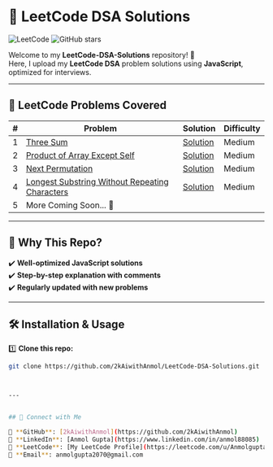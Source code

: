 # 🚀 LeetCode DSA Solutions

![LeetCode](https://img.shields.io/badge/LeetCode-JavaScript-orange)
![GitHub stars](https://img.shields.io/github/stars/2kAiwithAnmol/LeetCode-DSA-Solutions?style=social)

Welcome to my **LeetCode-DSA-Solutions** repository! 📂  
Here, I upload my **LeetCode DSA** problem solutions using **JavaScript**, optimized for interviews.

---

## 📂 **LeetCode Problems Covered**

| #  | Problem                                                                                     | Solution                                | Difficulty |
| -- | ------------------------------------------------------------------------------------------ | --------------------------------------- | ---------- |
| 1  | [Three Sum](https://leetcode.com/problems/3sum/)                                          | [Solution](./threeSum.js)              | Medium     |
| 2  | [Product of Array Except Self](https://leetcode.com/problems/product-of-array-except-self/) | [Solution](./productExceptSelf.js)      | Medium     |
| 3  | [Next Permutation](https://leetcode.com/problems/next-permutation/)                       | [Solution](./nextPermutation.js)       | Medium     |
| 4  | [Longest Substring Without Repeating Characters](https://leetcode.com/problems/longest-substring-without-repeating-characters/) | [Solution](./longestSubstring.js) | Medium     |
| 5  | More Coming Soon... 🚀                                                                     |                                         |            |

---

## 📌 **Why This Repo?**
✔️ **Well-optimized JavaScript solutions**  
✔️ **Step-by-step explanation with comments**  
✔️ **Regularly updated with new problems**  

---

## 🛠️ **Installation & Usage**

1️⃣ **Clone this repo:**
```bash
git clone https://github.com/2kAiwithAnmol/LeetCode-DSA-Solutions.git



---


## 📢 Connect with Me

📍 **GitHub**: [2kAiwithAnmol](https://github.com/2kAiwithAnmol)  
📍 **LinkedIn**: [Anmol Gupta](https://www.linkedin.com/in/anmol88085)  
📍 **LeetCode**: [My LeetCode Profile](https://leetcode.com/u/Anmolgupta88/)  
📍 **Email**: anmolgupta2070@gmail.com  


